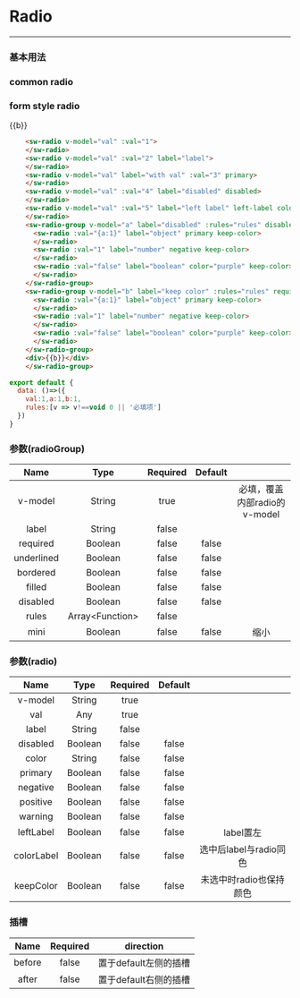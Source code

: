 # Radio
---
### 基本用法
<common-decorator>
  <div>
    <h3>common radio</h3>
    <div>
      <sw-radio v-model="val" :val="1">
      </sw-radio>
    </div>
    <div>
      <sw-radio v-model="val" :val="2" label="label">
      </sw-radio>
    </div>
    <div>
      <sw-radio v-model="val" label="with val" :val="3" primary>
      </sw-radio>
    </div>
    <div>
      <sw-radio v-model="val" :val="4" label="disabled" disabled>
      </sw-radio>
    </div>
    <div>
      <sw-radio v-model="val" :val="5" label="left label" left-label color="purple" color-label>
      </sw-radio>
    </div>
    <h3>form style radio</h3>
    <sw-radio-group v-model="a" label="disabled" :rules="rules" disabled>
      <sw-radio :val="{a:1}" label="object" primary keep-color>
      </sw-radio>
      <sw-radio :val="1" label="number" negative keep-color>
      </sw-radio>
      <sw-radio :val="false" label="boolean" color="purple" keep-color>
      </sw-radio>
    </sw-radio-group>
    <sw-radio-group v-model="b" label="keep color" :rules="rules" required>
      <sw-radio :val="{a:1}" label="object" primary keep-color>
      </sw-radio>
      <sw-radio :val="1" label="number" negative keep-color>
      </sw-radio>
      <sw-radio :val="false" label="boolean" color="purple" keep-color>
      </sw-radio>
    </sw-radio-group>
    <div>{{b}}</div>
  </div>
</common-decorator>

<script>
export default {
  data: ()=>({
    val:1,a:1,b:1,
    rules:[v => v!==void 0 || '必填项']
  })
}
</script>

``` html
    <sw-radio v-model="val" :val="1">
    </sw-radio>
    <sw-radio v-model="val" :val="2" label="label">
    </sw-radio>
    <sw-radio v-model="val" label="with val" :val="3" primary>
    </sw-radio>
    <sw-radio v-model="val" :val="4" label="disabled" disabled>
    </sw-radio>
    <sw-radio v-model="val" :val="5" label="left label" left-label color="purple" color-label>
    </sw-radio>
    <sw-radio-group v-model="a" label="disabled" :rules="rules" disabled>
      <sw-radio :val="{a:1}" label="object" primary keep-color>
      </sw-radio>
      <sw-radio :val="1" label="number" negative keep-color>
      </sw-radio>
      <sw-radio :val="false" label="boolean" color="purple" keep-color>
      </sw-radio>
    </sw-radio-group>
    <sw-radio-group v-model="b" label="keep color" :rules="rules" required>
      <sw-radio :val="{a:1}" label="object" primary keep-color>
      </sw-radio>
      <sw-radio :val="1" label="number" negative keep-color>
      </sw-radio>
      <sw-radio :val="false" label="boolean" color="purple" keep-color>
      </sw-radio>
    </sw-radio-group>
    <div>{{b}}</div>
    </sw-radio-group>
```

``` js
export default {
  data: ()=>({
    val:1,a:1,b:1,
    rules:[v => v!==void 0 || '必填项']
  })
}
```

### 参数(radioGroup)
Name|Type|Required|Default||
:------:|:------:|:------:|:------:|:------:|
v-model|String|true||必填，覆盖内部radio的v-model|
label|String|false|||
required|Boolean|false|false||
underlined|Boolean|false|false||
bordered|Boolean|false|false||
filled|Boolean|false|false||
disabled|Boolean|false|false||
rules|Array\<Function\>|false|||
mini|Boolean|false|false|缩小|

### 参数(radio)
Name|Type|Required|Default||
:------:|:------:|:------:|:------:|:------:|
v-model|String|true|||
val|Any|true|||
label|String|false|||
disabled|Boolean|false|false||
color|String|false|false||
primary|Boolean|false|false||
negative|Boolean|false|false||
positive|Boolean|false|false||
warning|Boolean|false|false||
leftLabel|Boolean|false|false|label置左|
colorLabel|Boolean|false|false|选中后label与radio同色|
keepColor|Boolean|false|false|未选中时radio也保持颜色|

### 插槽

Name|Required|direction|
:------:|:------:|:------:|
before|false|置于default左侧的插槽|
after|false|置于default右侧的插槽|